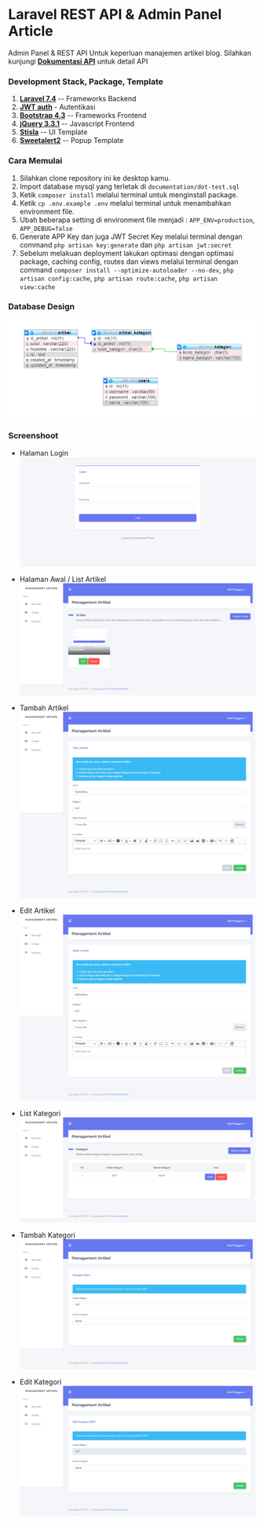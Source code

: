 # Laravel REST API & Admin Panel Article

Admin Panel & REST API Untuk keperluan manajemen artikel blog. Silahkan kunjungi __[Dokumentasi API](https://documenter.getpostman.com/view/10422266/T1LPD6nk?version=latest)__ untuk detail API

### Development Stack, Package, Template

1. __[Laravel 7.4](https://laravel.com/docs/7.x/)__ -- Frameworks Backend
2. __[JWT auth](https://github.com/tymondesigns/jwt-auth)__ - Autentikasi
3. __[Bootstrap 4.3](https://getbootstrap.com/docs/4.3/getting-started/introduction/)__ -- Frameworks Frontend
4. __[jQuery 3.3.1](https://api.jquery.com/)__ -- Javascript Frontend
5. __[Stisla](https://github.com/stisla/stisla)__ -- UI Template
6. __[Sweetalert2](https://github.com/sweetalert2/sweetalert2)__ -- Popup Template

### Cara Memulai
1. Silahkan clone repository ini ke desktop kamu.
2. Import database mysql yang terletak di `documentation/dot-test.sql`
3. Ketik `composer install` melalui terminal untuk menginstall package.
4. Ketik `cp .env.example .env` melalui terminal untuk menambahkan environment file.
5. Ubah beberapa setting di environment file menjadi : `APP_ENV=production`, `APP_DEBUG=false`
6. Generate APP Key dan juga JWT Secret Key melalui terminal dengan command `php artisan key:generate` dan `php artisan jwt:secret`
7. Sebelum melakuan deployment lakukan optimasi dengan optimasi package, caching config, routes dan views melalui terminal dengan command `composer install --optimize-autoloader --no-dev`, `php artisan config:cache`, `php artisan route:cache`, `php artisan view:cache`

### Database Design
![Desain Database](https://github.com/ternakkode/dot-test/blob/develop/documentation/database-design.png?raw=true)

### Screenshoot
- Halaman Login
![Halaman Login](https://github.com/ternakkode/dot-test/blob/develop/documentation/login.png?raw=true)

- Halaman Awal / List Artikel
![Halaman awal / List Artikel ](https://github.com/ternakkode/dot-test/blob/develop/documentation/list-artikel.png?raw=true)

- Tambah Artikel
![Tambah Artikel](https://github.com/ternakkode/dot-test/blob/develop/documentation/tambah-artikel.png?raw=true)

- Edit Artikel
![Edit Artikel](https://github.com/ternakkode/dot-test/blob/develop/documentation/edit-artikel.png?raw=true)

- List Kategori
![List Kategori](https://github.com/ternakkode/dot-test/blob/develop/documentation/list-kategori.png?raw=true)

- Tambah Kategori
![Tambah Kategori](https://github.com/ternakkode/dot-test/blob/develop/documentation/tambah-kategori.png?raw=true)

- Edit Kategori
![Edit Kategori](https://github.com/ternakkode/dot-test/blob/develop/documentation/edit-kategori.png?raw=true)


